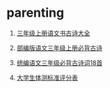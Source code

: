 # parenting

1. [三年级上册语文书古诗大全](https://www.slkj.org/a/xiaoxue31.html)

2. [部编版语文三年级上册必背古诗](https://www.sohu.com/a/418612312_120261798)
3. [统编语文三年级必背古诗词18首](https://www.sohu.com/a/475845712_121124024)

4. [大学生体测标准评分表](https://www.dxsbb.com/news/3504.html)
